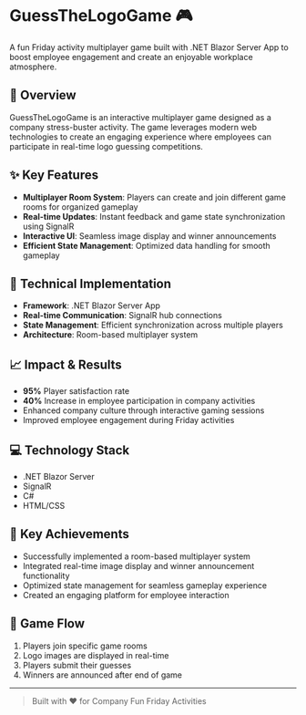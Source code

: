 # GuessTheLogoGame 🎮

A fun Friday activity multiplayer game built with .NET Blazor Server App to boost employee engagement and create an enjoyable workplace atmosphere.

## 🌟 Overview

GuessTheLogoGame is an interactive multiplayer game designed as a company stress-buster activity. The game leverages modern web technologies to create an engaging experience where employees can participate in real-time logo guessing competitions.

## ✨ Key Features

- **Multiplayer Room System**: Players can create and join different game rooms for organized gameplay
- **Real-time Updates**: Instant feedback and game state synchronization using SignalR
- **Interactive UI**: Seamless image display and winner announcements
- **Efficient State Management**: Optimized data handling for smooth gameplay

## 🚀 Technical Implementation

- **Framework**: .NET Blazor Server App
- **Real-time Communication**: SignalR hub connections
- **State Management**: Efficient synchronization across multiple players
- **Architecture**: Room-based multiplayer system

## 📈 Impact & Results

- **95%** Player satisfaction rate
- **40%** Increase in employee participation in company activities
- Enhanced company culture through interactive gaming sessions
- Improved employee engagement during Friday activities

## 💻 Technology Stack

- .NET Blazor Server
- SignalR
- C#
- HTML/CSS

## 🎯 Key Achievements

- Successfully implemented a room-based multiplayer system
- Integrated real-time image display and winner announcement functionality
- Optimized state management for seamless gameplay experience
- Created an engaging platform for employee interaction

## 🔄 Game Flow

1. Players join specific game rooms
2. Logo images are displayed in real-time
3. Players submit their guesses
4. Winners are announced after end of game

---

> Built with ❤️ for Company Fun Friday Activities
